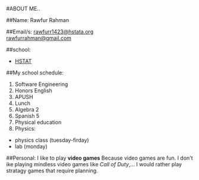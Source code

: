 #ABOUT ME..

##Name:
Rawfur Rahman

##Email/s: 
  rawfurr1423@hstata.org  
  rawfurrahman@gmail.com  

##school: 
* [HSTAT](http://schools.nyc.gov/SchoolPortals/20/K485/default.htm)

##My school schedule:
1. Software Engineering
2. Honors English
3. APUSH
4. Lunch
5. Algebra 2
6. Spanish 5
7. Physical education
8. Physics:  
  * physics class (tuesday-firday)  
  * lab (monday)  

##Personal:
I like to play **video games** Because video games are fun. I don't ike playing mindless video games like _Call of Duty_,...
I would rather play stratagy games that require planning.